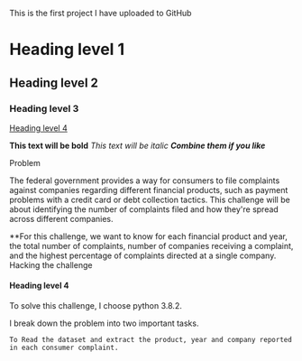 
This is the first project I have uploaded to GitHub

# Heading level 1
## Heading level 2
### Heading level 3
[Heading level 4](https://github.com/SteveLewisUK/datascience_bootcamp_projects/blob/main/predicting_used_car_values/README.md#heading-level-4)

**This text will be bold**
*This text will be italic*
***Combine them if you like***

Problem

The federal government provides a way for consumers to file complaints against companies regarding different financial products, such as payment problems with a credit card or debt collection tactics. This challenge will be about identifying the number of complaints filed and how they're spread across different companies.

**For this challenge, we want to know for each financial product and year, the total number of complaints, number of companies receiving a complaint, and the highest percentage of complaints directed at a single company.
Hacking the challenge

#### Heading level 4

To solve this challenge, I choose python 3.8.2.

I break down the problem into two important tasks.

    To Read the dataset and extract the product, year and company reported in each consumer complaint.
    


